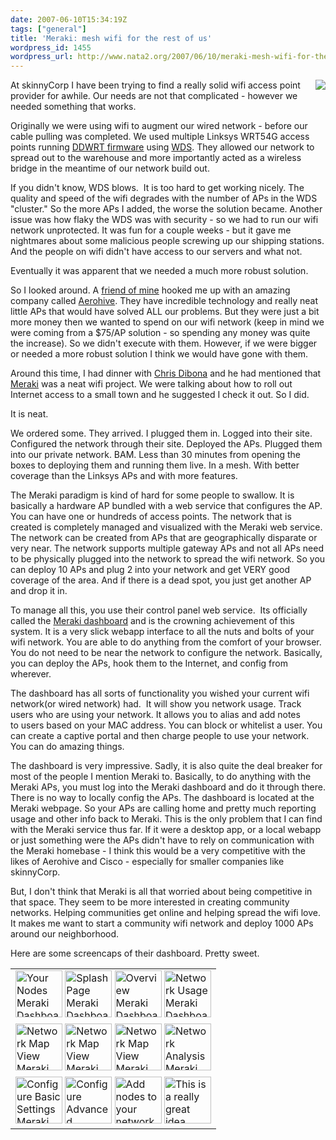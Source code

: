 ```yaml
---
date: 2007-06-10T15:34:19Z
tags: ["general"]
title: 'Meraki: mesh wifi for the rest of us'
wordpress_id: 1455
wordpress_url: http://www.nata2.org/2007/06/10/meraki-mesh-wifi-for-the-rest-of-us/
---
```


<p><img src="http://meraki.net/wp/wp-content/themes/meraki15/images/logo.gif" align="right">At skinnyCorp I have been trying to find a really solid wifi access point provider for awhile. Our needs are not that complicated - however we needed something that works. </p> <p>Originally we were using wifi to augment our wired network - before our cable pulling was completed. We used multiple Linksys WRT54G access points running <a href="http://en.wikipedia.org/wiki/DD-WRT">DDWRT firmware</a> using <a href="http://en.wikipedia.org/wiki/Wireless_Distribution_System">WDS</a>. They allowed our network to spread&nbsp;out to the warehouse and more importantly acted as a wireless bridge in the meantime of our network build out.&nbsp;</p> <p>If you didn't know, WDS blows.&nbsp;&nbsp;It is too hard to get working nicely. The quality and speed of the wifi degrades with the number of APs in the WDS "cluster." So the more APs I added, the worse the solution became. Another issue was how flaky the WDS was with security - so we had to run our wifi network unprotected. It was fun for a couple weeks - but it gave me nightmares about some malicious people screwing up our shipping stations. And the people on wifi didn't have access to our servers and what not. </p> <p>Eventually it was apparent that we needed a much more robust solution. </p> <p>So I looked around. A <a href="http://yoink.us/">friend of mine</a> hooked me up with an amazing company called <a href="http://www.aerohive.com/">Aerohive</a>. They have incredible technology and really neat little APs that would have solved ALL our problems. But they were just a bit more money then we wanted to spend on our wifi network (keep in mind we were coming from a $75/AP solution - so spending any money was quite the increase). So we didn't execute with them. However, if we were bigger or needed a more robust solution I think we would have gone with them. </p> <p>Around this time, I had dinner with <a href="http://egofood.blogspot.com/">Chris Dibona</a> and he had mentioned that <a href="http://meraki.net/">Meraki</a> was a neat wifi project. We were talking about how to roll out Internet access to a small town and he suggested I check it out. So I did.</p> <p>It is neat. </p> <p>We ordered some. They arrived. I plugged them in. Logged into their site. Configured the network through their site. Deployed the APs. Plugged them into our private network. BAM. Less than 30 minutes from opening the boxes to deploying them and running them live. In a mesh. With better coverage than the Linksys APs and with more features.&nbsp;</p> <p>The Meraki paradigm is kind of hard for some people to swallow. It is basically a hardware AP bundled with a web service that configures the AP. You can have one or hundreds of access points. The network that is created is completely managed and visualized with the Meraki web service. The network can be created from APs that are geographically disparate or very near.&nbsp;The network supports multiple gateway APs and not all&nbsp;APs need to be physically plugged into the network to spread the wifi network. So you can deploy 10 APs and plug 2 into your network and get VERY good coverage of the area. And if there is a dead spot, you just get another AP and drop it in. </p> <p>To manage all this, you use their control panel web service. &nbsp;Its officially called the <a href="http://meraki.net/products/dashboard/">Meraki dashboard</a>&nbsp;and is the crowning achievement of this system. It is a very slick webapp interface to all the nuts and bolts of your wifi network. You are able to do anything from the comfort of your browser. You do not need to be near the network to configure the network. Basically, you can deploy the APs, hook them to the Internet, and config from wherever. </p> <p>The dashboard has all sorts of functionality you wished your current wifi network(or wired network)&nbsp;had.&nbsp; It will show you network usage. Track users&nbsp;who are using your network. It allows you to alias and add notes to&nbsp;users based on your MAC address. You can&nbsp;block or whitelist a user. You can create a captive portal and then charge people to use your network. You can do amazing things.&nbsp; </p> <p>The dashboard is very impressive. Sadly, it is also quite the deal breaker for most of the people I mention Meraki to. Basically, to&nbsp;do anything with the Meraki APs, you must log into the Meraki dashboard and&nbsp;do it through there. There is no way to locally config the APs. The dashboard is located at the Meraki webpage.&nbsp;So your APs are calling home and pretty much reporting usage and other info back to Meraki. This is the only problem that I can find with the Meraki service thus far. If it were a desktop app, or a local webapp or just something were the APs didn't have to rely on communication with the Meraki homebase - I think this would be a very competitive with the likes of Aerohive and Cisco - especially for smaller companies like skinnyCorp. </p> <p>But, I don't think that Meraki is all that worried about being competitive in that space. They seem to be more interested in creating community networks. Helping communities get online and helping spread the wifi love. It makes me want to start a community wifi network and deploy 1000 APs around our neighborhood. </p> <p>Here are some screencaps of their dashboard. Pretty sweet. </p> <table align="center"> <tbody> <tr> <td><a class="image_link" id="set_thumb_link_535034372" title="Your Nodes  Meraki Dashboard" href="http://www.flickr.com/photos/natatwo/535034372/in/set-72157600325022006/"><img height="75" alt="Your Nodes  Meraki Dashboard" src="http://farm2.static.flickr.com/1169/535034372_8708545cdb_s.jpg" width="75"></a> <a class="image_link" id="set_thumb_link_535156491" title="Splash Page  Meraki Dashboard" href="http://www.flickr.com/photos/natatwo/535156491/in/set-72157600325022006/"><img height="75" alt="Splash Page  Meraki Dashboard" src="http://farm2.static.flickr.com/1040/535156491_642f7c4f54_s.jpg" width="75"></a> <a class="image_link" id="set_thumb_link_535034352" title="Overview  Meraki Dashboard" href="http://www.flickr.com/photos/natatwo/535034352/in/set-72157600325022006/"><img height="75" alt="Overview  Meraki Dashboard" src="http://farm2.static.flickr.com/1270/535034352_7f06953a21_s.jpg" width="75"></a> <a class="image_link" id="set_thumb_link_535034340" title="Network Usage  Meraki Dashboard" href="http://www.flickr.com/photos/natatwo/535034340/in/set-72157600325022006/"><img height="75" alt="Network Usage  Meraki Dashboard" src="http://farm2.static.flickr.com/1024/535034340_feb9114256_s.jpg" width="75"></a> </td></tr> <tr> <td><a class="image_link" id="set_thumb_link_535156461" title="Network Map View  Meraki Dashboard - detail" href="http://www.flickr.com/photos/natatwo/535156461/in/set-72157600325022006/"><img height="75" alt="Network Map View  Meraki Dashboard - detail" src="http://farm2.static.flickr.com/1123/535156461_dcb0a4990b_s.jpg" width="75"></a> <a class="image_link" id="set_thumb_link_535156435" title="Network Map View  Meraki Dashboard - 2" href="http://www.flickr.com/photos/natatwo/535156435/in/set-72157600325022006/"><img height="75" alt="Network Map View  Meraki Dashboard - 2" src="http://farm2.static.flickr.com/1197/535156435_ae95d57bbe_s.jpg" width="75"></a> <a class="image_link" id="set_thumb_link_535034284" title="Network Map View  Meraki Dashboard" href="http://www.flickr.com/photos/natatwo/535034284/in/set-72157600325022006/"><img height="75" alt="Network Map View  Meraki Dashboard" src="http://farm2.static.flickr.com/1019/535034284_949ad5d8e9_s.jpg" width="75"></a> <a class="image_link" id="set_thumb_link_535156391" title="Network Analysis  Meraki Dashboard" href="http://www.flickr.com/photos/natatwo/535156391/in/set-72157600325022006/"><img height="75" alt="Network Analysis  Meraki Dashboard" src="http://farm2.static.flickr.com/1347/535156391_01fab01fcf_s.jpg" width="75"></a> </td></tr> <tr> <td><a class="image_link" id="set_thumb_link_535034228" title="Configure Basic Settings  Meraki Dashboard" href="http://www.flickr.com/photos/natatwo/535034228/in/set-72157600325022006/"><img height="75" alt="Configure Basic Settings  Meraki Dashboard" src="http://farm2.static.flickr.com/1073/535034228_e716099839_s.jpg" width="75"></a> <a class="image_link" id="set_thumb_link_535034212" title="Configure Advanced Settings  Meraki Dashboard" href="http://www.flickr.com/photos/natatwo/535034212/in/set-72157600325022006/"><img height="75" alt="Configure Advanced Settings  Meraki Dashboard" src="http://farm2.static.flickr.com/1011/535034212_5523a5391b_s.jpg" width="75"></a> <a class="image_link" id="set_thumb_link_535156335" title="Add nodes to your network  Meraki Dashboard" href="http://www.flickr.com/photos/natatwo/535156335/in/set-72157600325022006/"><img height="75" alt="Add nodes to your network  Meraki Dashboard" src="http://farm2.static.flickr.com/1031/535156335_eaa53aef9e_s.jpg" width="75"></a> <a class="image_link" id="set_thumb_link_535157173" title="This is a really great idea" href="http://www.flickr.com/photos/natatwo/535157173/in/set-72157600325022006/"><img height="75" alt="This is a really great idea" src="http://farm2.static.flickr.com/1404/535157173_4f4bccfd7d_s.jpg" width="75"></a> </td></tr></tbody></table>
